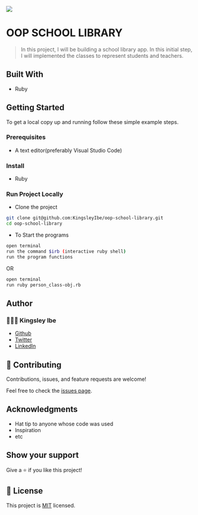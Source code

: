 ![](https://img.shields.io/badge/school_library-blueviolet)

# OOP SCHOOL LIBRARY

> In this project, I will be building a school library app. In this initial step, I will implemented the classes to represent students and teachers.


## Built With

- Ruby
## Getting Started

To get a local copy up and running follow these simple example steps.

### Prerequisites
- A text editor(preferably Visual Studio Code)
### Install
- Ruby

### Run Project Locally

- Clone the project

```bash 
git clone git@github.com:KingsleyIbe/oop-school-library.git
cd oop-school-library
```

- To Start the programs
```bash
open terminal
run the command $irb (interactive ruby shell)
run the program functions
```

OR 

```bash
open terminal
run ruby person_class-obj.rb
```

## Author

### 👨🏾‍⚕️ Kingsley Ibe

- [Github](https://github.com/kingsleyibe)
- [Twitter](https://twitter.com/ibekingsley2)
- [LinkedIn](https://www.linkedin.com/in/kingsley-ibe-5669a5134)

## 🤝 Contributing

Contributions, issues, and feature requests are welcome!

Feel free to check the [issues page](https://github.com/KingsleyIbe/oop-school-library/issues).

## Acknowledgments
- Hat tip to anyone whose code was used
- Inspiration
- etc

## Show your support
Give a ⭐️ if you like this project!

## 📝 License

This project is [MIT](./MIT.md) licensed.
